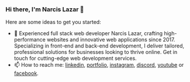 ### Hi there, I'm Narcis Lazar 👋

Here are some ideas to get you started:

- 🌱 Experienced full stack web developer Narcis Lazar, crafting high-performance websites and innovative web applications since 2017. Specializing in front-end and back-end development, I deliver tailored, professional solutions for businesses looking to thrive online. Get in touch for cutting-edge web development services.
- 📫 How to reach me: <a href="https://linkedin.com/in/narcislazar" target="_blank">linkedin</a>, <a href="https://dev-hub.ro/" target="_blank">portfolio</a>, <a href="https://instagram.com/lnarcis310" target="_blank">instagram</a>, <a href="https://discord.gg/8RV9dsDuRX" target="_blank">discord</a>, <a href="https://www.youtube.com/channel/UCLFSj5BJ5Y5i9moZOTsGE4Q" target="_blank">youtube</a> or <a href="https://web.facebook.com/lnarcis310/" target="_blank">facebook</a>.
